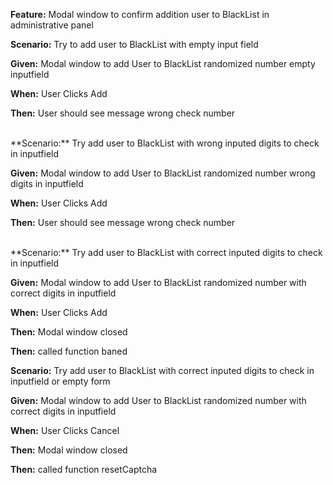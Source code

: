 **Feature:** Modal window to confirm addition user to BlackList in administrative panel

**Scenario:** Try to add user to BlackList with empty input field 

**Given:** Modal window to add User to BlackList randomized number empty inputfield

**When:** User Clicks Add

**Then:** User should see message wrong check number

<br>
**Scenario:** Try add user to BlackList with wrong inputed digits to check in inputfield

**Given:** Modal window to add User to BlackList randomized number wrong digits in inputfield

**When:** User Clicks Add

**Then:** User should see message wrong check number

<br>
**Scenario:** Try add user to BlackList with correct inputed digits to check in inputfield

**Given:** Modal window to add User to BlackList randomized number with correct digits in inputfield

**When:** User Clicks Add

**Then:** Modal window closed

**Then:** called function baned

**Scenario:** Try add user to BlackList with correct inputed digits to check in inputfield or empty form

**Given:** Modal window to add User to BlackList randomized number with correct digits in inputfield

**When:** User Clicks Cancel

**Then:** Modal window closed

**Then:** called function resetCaptcha